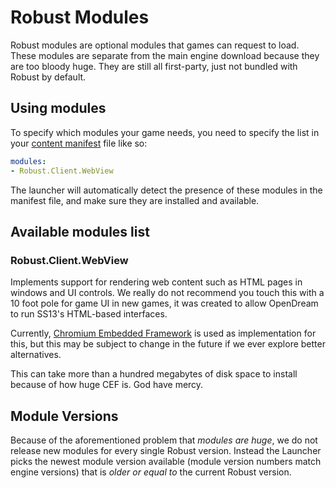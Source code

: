 # Robust Modules

Robust modules are optional modules that games can request to load. These modules are separate from the main engine download because they are too bloody huge. They are still all first-party, just not bundled with Robust by default.

## Using modules

To specify which modules your game needs, you need to specify the list in your [content manifest](./content-manifests.md) file like so:

```yml
modules:
- Robust.Client.WebView
```

The launcher will automatically detect the presence of these modules in the manifest file, and make sure they are installed and available.

## Available modules list

### Robust.Client.WebView

Implements support for rendering web content such as HTML pages in windows and UI controls. We really do not recommend you touch this with a 10 foot pole for game UI in new games, it was created to allow OpenDream to run SS13's HTML-based interfaces.

Currently, [Chromium Embedded Framework](https://en.wikipedia.org/wiki/Chromium_Embedded_Framework) is used as implementation for this, but this may be subject to change in the future if we ever explore better alternatives.

This can take more than a hundred megabytes of disk space to install because of how huge CEF is. God have mercy.

## Module Versions

Because of the aforementioned problem that *modules are huge*, we do not release new modules for every single Robust version. Instead the Launcher picks the newest module version available (module version numbers match engine versions) that is *older or equal to* the current Robust version.